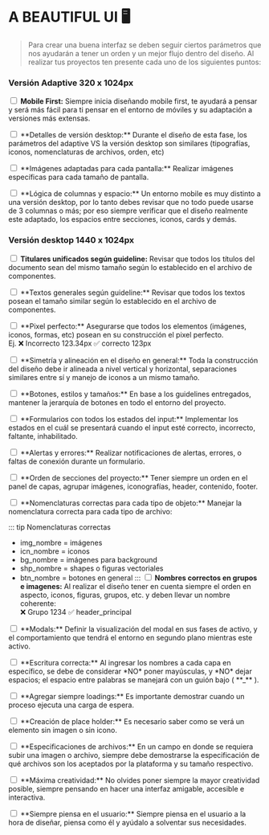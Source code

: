 # A BEAUTIFUL UI  🖥️ 
> Para crear una buena interfaz se deben seguir ciertos parámetros que nos ayudarán a tener un orden y un mejor flujo dentro del diseño. Al realizar tus proyectos ten presente cada uno de los siguientes puntos: 


### Versión Adaptive 320 x 1024px
  <input type='checkbox'> **Mobile First:** <span class='text-grey italic'>Siempre inicia diseñando mobile first, te ayudará a pensar y será más fácil para ti pensar en el entorno de móviles y su adaptación a versiones más extensas.</span>
  <p><input type='checkbox'> **Detalles de versión desktop:** <span class='text-grey italic'>Durante el diseño de esta fase, los parámetros del adaptive VS la versión desktop son similares (tipografías, iconos, nomenclaturas de archivos, orden, etc)</span></p>
  <p><input type='checkbox'> **Imágenes adaptadas para cada pantalla:** <span class='text-grey italic'>Realizar imágenes específicas para cada tamaño de pantalla.</span></p>
  <p><input type='checkbox'> **Lógica de columnas y espacio:** <span class='text-grey italic'>Un entorno mobile es muy distinto a una versión desktop, por lo tanto debes revisar que no todo puede usarse de 3 columnas o más; por eso siempre verificar que el diseño realmente este adaptado, los espacios entre secciones, iconos, cards y demás.</span>



### Versión desktop 1440 x 1024px

  <input type='checkbox'> **Titulares unificados según guideline:** <span class='text-grey italic'>Revisar que todos los títulos del documento sean del mismo tamaño según lo establecido en el archivo de componentes.</span>
  <p><input type='checkbox'> **Textos generales según guideline:** <span class='text-grey italic'> Revisar que todos los textos posean el tamaño similar según lo establecido en el archivo de componentes.</span>
  <p><input type='checkbox'> **Pixel perfecto:** <span class='text-grey italic'>Asegurarse que todos los elementos (imágenes, iconos, formas, etc) posean en su construcción el pixel perfecto.
  <br>Ej. ❌ Incorrecto 123.34px  ✅ correcto 123px</span>
  <p><input type='checkbox'> **Simetría  y alineación en el diseño en general:** <span class='text-grey italic'>Toda la construcción del diseño debe ir alineada a nivel vertical y horizontal, separaciones similares entre sí y manejo de iconos a un mismo tamaño.</span>
  <p><input type='checkbox'> **Botones, estilos y tamaños:** <span class='text-grey italic'>En base a los guidelines entregados, mantener la jerarquía de botones en todo el entorno del proyecto.</span>
  <p><input type='checkbox'> **Formularios con todos los estados del input:** <span class='text-grey italic'>Implementar los estados en el cuál se presentará cuando el input esté correcto, incorrecto, faltante, inhabilitado.</span>
  <p><input type='checkbox'> **Alertas y errores:** <span class='text-grey italic'>Realizar notificaciones de alertas, errores, o faltas de conexión durante un formulario.</span>
  <p><input type='checkbox'> **Orden de secciones del proyecto:** <span class='text-grey italic'>Tener siempre un orden en el panel de capas, agrupar imágenes, iconografías, header, contenido, footer.</span>
  <p><input type='checkbox'> **Nomenclaturas correctas para cada tipo de objeto:** <span class='text-grey italic'>Manejar la nomenclatura correcta para cada tipo de archivo:</span>

::: tip Nomenclaturas correctas
   - img_nombre = imágenes
   - icn_nombre = iconos
   - bg_nombre = imágenes para background
   - shp_nombre = shapes o figuras vectoriales
   - btn_nombre = botones en general
:::
  <input type ='checkbox'> **Nombres correctos en grupos e imagenes:** <span class='text-grey italic'>Al realizar el diseño tener en cuenta siempre el orden en aspecto, iconos, figuras, grupos, etc. y deben llevar un nombre coherente:
  <br>❌ Grupo 1234   ✅ header_principal</span>
  <p><input type='checkbox'> **Modals:** <span class='text-grey italic'>Definir la visualización del modal en sus fases de activo, y el comportamiento que tendrá el entorno en segundo plano mientras este activo.</span>
  <p><input type='checkbox'> **Escritura correcta:** <span class='text-grey italic'>Al ingresar los nombres a cada capa en específico, se debe de considerar *NO* poner mayúsculas, y *NO* dejar espacios; el espacio entre palabras se manejará con un guión bajo ( **_** ).</span>
  <p><input type='checkbox'> **Agregar siempre loadings:** <span class='text-grey italic'>Es importante demostrar cuando un proceso ejecuta una carga de espera.</span>
  <p><input type='checkbox'> **Creación de place holder:** <span class='text-grey italic'>Es necesario saber como se verá un elemento sin imagen o sin icono.</span>
  <p><input type='checkbox'> **Especificaciones de archivos:** <span class='text-grey italic'>En un campo en donde se requiera subir una imagen o archivo, siempre debe demostrarse la especificación de qué archivos son los aceptados por la plataforma y su tamaño respectivo.</span>
  <p><input type='checkbox'> **Máxima creatividad:** <span class='text-grey italic'>No olvides poner siempre la mayor creatividad posible, siempre pensando en hacer una interfaz amigable, accesible e interactiva.</span>
  <p><input type='checkbox'> **Siempre piensa en el usuario:** <span class='text-grey italic'>Siempre piensa en el usuario a la hora de diseñar, piensa como él y ayúdalo a solventar sus necesidades.</span>